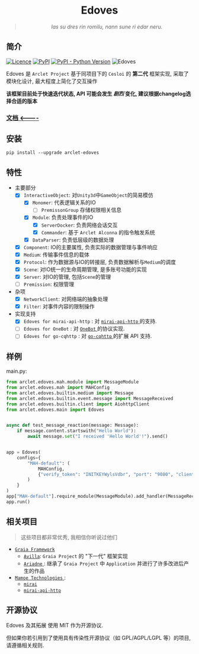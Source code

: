 <div align="center"> 
  
# Edoves

  > _las su dres rin romilu, nann sune ri edar neru._
  
</div>

## 简介
[![Licence](https://img.shields.io/github/license/ArcletProject/Edoves)](https://github.com/ArcletProject/Edoves/blob/main/LICENSE)
[![PyPI](https://img.shields.io/pypi/v/arclet-edoves)](https://pypi.org/project/arclet-edoves)
[![PyPI - Python Version](https://img.shields.io/pypi/pyversions/arclet-edoves)](https://www.python.org/)
![Edoves](https://img.shields.io/badge/Arclet-Edoves-2564c2.svg)

Edoves 是 `Arclet Project` 基于同项目下的 `Cesloi` 的 **第二代** 框架实现, 采取了模块化设计, 最大程度上简化了交互操作

**该框架目前处于快速迭代状态, API 可能会发生 _剧烈_ 变化, 建议根据changelog选择合适的版本**

### [文档 <----](https://arcletproject.github.io/docs/edoves/tutorial)

## 安装
```
pip install --upgrade arclet-edoves
```

## 特性
+ 主要部分
    - [x] `InteractiveObject`: 对`Unity3d`中`GameObject`的简易模仿
        - [x] `Monomer`: 代表逻辑关系的IO
          - [ ] `PremissonGroup` 存储权限相关信息
        - [x] `Module`: 负责处理事件的IO
            - [x] `ServerDocker`: 负责网络会话交互
            - [x] `Commander`: 基于 `Arclet Alconna` 的指令触发系统
        - [x] `DataParser`: 负责低层级的数据处理
    - [x] `Component`: IO的主要属性, 负责实际的数据管理与事件响应
    - [x] `Medium`: 传输事件信息的载体
    - [x] `Protocol`: 作为数据源与IO的转接层, 负责数据解析与`Medium`的调度
    - [x] `Scene`: 对IO统一的生命周期管理, 是多账号功能的实现
    - [x] `Server`: 对IO的管理, 包括`Scene`的管理
    - [ ] `Premission`: 权限管理
+ 杂项
    - [x] `NetworkClient`: 对网络端的抽象处理
    - [x] `Filter`: 对事件内容的限制操作

+ 实现支持
    - [x] `Edoves for mirai-api-http` : 对 [ `mirai-api-http` ](https://github.com/project-mirai/mirai-api-http) 的支持.
    - [ ] `Edoves for OneBot` : 对  [ `OneBot` ](https://github.com/botuniverse/onebot) 的协议实现.
    - [ ] `Edoves for go-cqhttp` : 对 [ `go-cqhttp` ](https://github.com/Mrs4s/go-cqhttp) 的扩展 API 支持.

## 样例

main.py:
```python
from arclet.edoves.mah.module import MessageModule
from arclet.edoves.mah import MAHConfig
from arclet.edoves.builtin.medium import Message
from arclet.edoves.builtin.event.message import MessageReceived
from arclet.edoves.builtin.client import AiohttpClient
from arclet.edoves.main import Edoves


async def test_message_reaction(message: Message):
    if message.content.startswith("Hello World"):
        await message.set("I received 'Hello World'!").send()


app = Edoves(
    configs={
        "MAH-default": (
            MAHConfig,
            {"verify_token": "INITKEYWylsVdbr", "port": "9080", "client": AiohttpClient, "account": 3542928737}
        )
    }
)
app["MAH-default"].require_module(MessageModule).add_handler(MessageReceived, test_message_reaction)
app.run()
```

## 相关项目

> 这些项目都非常优秀, 我相信你听说过他们

+ [`Graia Framework`](https://github.com/GraiaProject)
  - [`Avilla`](https://github.com/GraiaProject/Avilla): `Graia Project` 的 "下一代" 框架实现
  - [ `Ariadne` ](https://github.com/GraiaProject/Ariadne): 继承了 `Graia Project` 中 `Application` 并进行了许多改进后产生的作品
+ [ `Mamoe Technologies` ](https://github.com/mamoe):
    - [ `mirai` ](https://github.com/mamoe/mirai)
    - [ `mirai-api-http` ](https://github.com/project-mirai/mirai-api-http)

## 开源协议

Edoves 及其拓展 使用 MIT 作为开源协议.

但如果你若引用到了使用具有传染性开源协议（如 GPL/AGPL/LGPL 等）的项目, 请遵循相关规则.